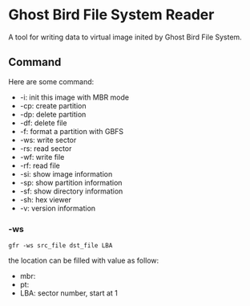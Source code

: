 # Ghost Bird File System Reader #

A tool for writing data to virtual image inited by Ghost Bird File System.

## Command ##

Here are some command:

- -i: init this image with MBR mode
- -cp: create partition
- -dp: delete partition
- -df: delete file
- -f: format a partition with GBFS
- -ws: write sector
- -rs: read sector
- -wf: write file
- -rf: read file
- -si: show image information
- -sp: show partition information
- -sf: show directory information
- -sh: hex viewer
- -v: version information

### -ws ###
    gfr -ws src_file dst_file LBA

the location can be filled with value as follow:

- mbr:
- pt:
- LBA: sector number, start at 1